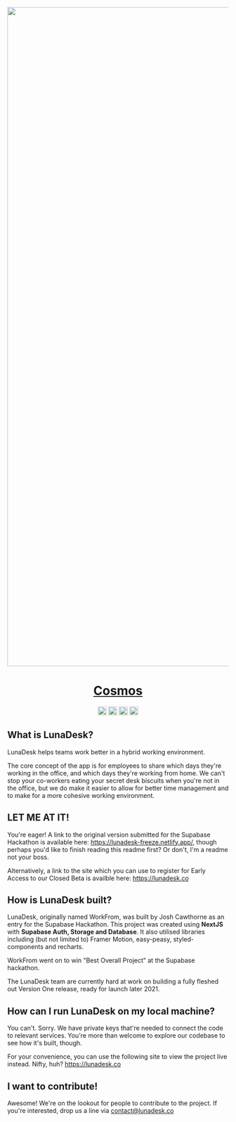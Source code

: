 <p align="center">
  <a href="https://lunadesk.co">
    <img width="1500" alt="image" src="https://lunadesk-asset-store.netlify.app/assets/images/notionCover.png" height="auto">
    <h1 align="center" style="border-bottom: none">Cosmos</h1>
  </a>
</p>


<div align="center">
  <img src="https://img.shields.io/github/stars/joshcawthorne/LunaDesk?style=flat" height="20">
  <img src="https://img.shields.io/github/commit-activity/m/joshcawthorne/lunadesk" height="20">
  <img src="https://api.netlify.com/api/v1/badges/5fafeed4-8837-4b73-965b-3d12a890abbd/deploy-status" height="20">
  <a href="https://twitter.com/luna_desk?ref_src=twsrc%5Etfw" target="_blank"><img src="https://img.shields.io/twitter/follow/luna_desk?style=social" height="20"></a>

</div>

## What is LunaDesk?

LunaDesk helps teams work better in a hybrid working environment.

The core concept of the app is for employees to share which days they're working in the office, and which days they're working from home. We can't stop your co-workers eating your secret desk biscuits when you're not in the office, but we do make it easier to allow for better time management and to make for a more cohesive working environment.

## LET ME AT IT!

You're eager! A link to the original version submitted for the Supabase Hackathon is available here: https://lunadesk-freeze.netlify.app/, though perhaps you'd like to finish reading this readme first? Or don't, I'm a readme not your boss.

Alternatively, a link to the site which you can use to register for Early Access to our Closed Beta is availble here: https://lunadesk.co

## How is LunaDesk built?

LunaDesk, originally named WorkFrom, was built by Josh Cawthorne as an entry for the Supabase Hackathon. This project was created using **NextJS** with **Supabase Auth, Storage and Database**. It also utilised libraries including (but not limited to) Framer Motion, easy-peasy, styled-components and recharts.

WorkFrom went on to win "Best Overall Project" at the Supabase hackathon.

The LunaDesk team are currently hard at work on building a fully fleshed out Version One release, ready for launch later 2021.

## How can I run LunaDesk on my local machine?

You can't. Sorry. We have private keys that're needed to connect the code to relevant services. You're more than welcome to explore our codebase to see how it's built, though.

For your convenience, you can use the following site to view the project live instead. Nifty, huh?
https://lunadesk.co

## I want to contribute!

Awesome! We're on the lookout for people to contribute to the project. If you're interested, drop us a line via contact@lunadesk.co
